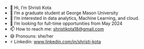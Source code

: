 - 👋 Hi, I’m Shristi Kota
- 👀 I’m a graduate student at George Mason University
- 🌱 I’m interested in data analytics, Machine Learning, and cloud.
- 💞️ I’m looking for full-time opportunities from May 2024
- 📫 How to reach me: shristikota18@gmail.com
- 😄 Pronouns: she/her
- ⚡ Linkedin: www.linkedin.com/in/shristi-kota

<!---
kshristi2001/kshristi2001 is a ✨ special ✨ repository because its `README.md` (this file) appears on your GitHub profile.
You can click the Preview link to take a look at your changes.
--->
